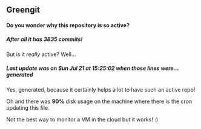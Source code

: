 ## Greengit

#### Do you wonder why this repository is so active?

##### After all it has 3835 commits!

But is it *really* active? Well...

##### Last update was on Sun Jul 21 at 15:25:02 when those lines were... generated

Yes, generated, because it certainly helps a lot to have such an active repo!

Oh and there was **90%** disk usage on the machine
where there is the cron updating this file.

Not the best way to monitor a VM in the cloud but it works! :)
